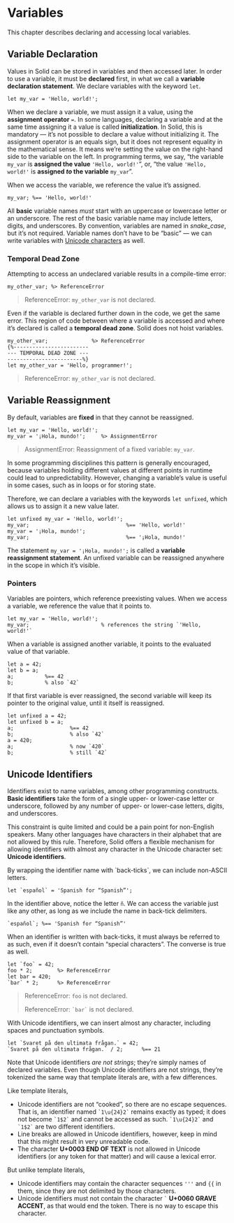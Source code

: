 # Variables
This chapter describes declaring and accessing local variables.



## Variable Declaration
Values in Solid can be stored in variables and then accessed later.
In order to use a variable, it must be **declared** first,
in what we call a **variable declaration statement**.
We declare variables with the keyword `let`.
```
let my_var = 'Hello, world!';
```
When we declare a variable, we must assign it a value, using the **assignment operator** `=`.
In some languages, declaring a variable and at the same time assigning it a value is called **initialization**.
In Solid, this is mandatory — it’s not possible to declare a value without initializing it.
The assignment operator is an equals sign, but it does not represent equality in the mathematical sense.
It means we’re setting the value on the right-hand side to the variable on the left.
In programming terms, we say, “the variable `my_var` is **assigned the value** `'Hello, world!'`”,
or, “the value `'Hello, world!'` is **assigned *to* the variable** `my_var`”.

When we access the variable, we reference the value it’s assigned.
```
my_var; %== 'Hello, world!'
```

All **basic** variable names *must* start with an uppercase or lowercase letter or an underscore.
The rest of the basic variable name may include letters, digits, and underscores.
By convention, variables are named in *snake_case*, but it’s not required.
Variable names don’t have to be “basic” — we can write variables with
[Unicode characters](#unicode-identifiers) as well.


### Temporal Dead Zone
Attempting to access an undeclared variable results in a compile-time error:
```
my_other_var; %> ReferenceError
```
> ReferenceError: `my_other_var` is not declared.

Even if the variable is declared further down in the code, we get the same error.
This region of code between where a variable is accessed and where it’s declared
is called a **temporal dead zone**.
Solid does not hoist variables.
```
my_other_var;              %> ReferenceError
{%------------------------
--- TEMPORAL DEAD ZONE ---
------------------------%}
let my_other_var = 'Hello, programmer!';
```
> ReferenceError: `my_other_var` is not declared.



## Variable Reassignment
By default, variables are **fixed** in that they cannot be reassigned.
```
let my_var = 'Hello, world!';
my_var = '¡Hola, mundo!';     %> AssignmentError
```
> AssignmentError: Reassignment of a fixed variable: `my_var`.

In some programming disciplines this pattern is generally encouraged, because
variables holding different values at different points in runtime could lead to unpredictability.
However, changing a variable’s value is useful in some cases, such as in loops or for storing state.

Therefore, we can declare a variables with the keywords `let unfixed`,
which allows us to assign it a new value later.
```
let unfixed my_var = 'Hello, world!';
my_var;                               %== 'Hello, world!'
my_var = '¡Hola, mundo!';
my_var;                               %== '¡Hola, mundo!'
```
The statement `my_var = '¡Hola, mundo!';` is called a **variable reassignment statement**.
An unfixed variable can be reassigned anywhere in the scope in which it’s visible.


### Pointers
Variables are pointers, which reference preexisting values.
When we access a variable, we reference the value that it points to.
```
let my_var = 'Hello, world!';
my_var;                       % references the string `'Hello, world!'`
```

When a variable is assigned another variable, it points to the evaluated value of that variable.
```
let a = 42;
let b = a;
a;          %== 42
b;          % also `42`
```
If that first variable is ever reassigned, the second variable will keep its pointer
to the original value, until it itself is reassigned.
```
let unfixed a = 42;
let unfixed b = a;
a;                  %== 42
b;                  % also `42`
a = 420;
a;                  % now `420`
b;                  % still `42`
```



## Unicode Identifiers
Identifiers exist to name variables, among other programming constructs.
**Basic identifiers** take the form of a single upper- or lower-case letter or underscore,
followed by any number of upper- or lower-case letters, digits, and underscores.

This constraint is quite limited and could be a pain point for non-English speakers.
Many other languages have characters in their alphabet that are not allowed by this rule.
Therefore, Solid offers a flexible mechanism for allowing identifiers with
almost any character in the Unicode character set: **Unicode identifiers**.

By wrapping the identifier name with \`back-ticks\`,
we can include non-ASCII letters.
```
let `español` = 'Spanish for “Spanish”';
```
In the identifier above, notice the letter `ñ`.
We can access the variable just like any other, as long as we include the name in back-tick delimiters.
```
`español`; %== 'Spanish for “Spanish”'
```

When an identifier is written with back-ticks, it must always be referred to as such,
even if it doesn’t contain “special characters”. The converse is true as well.
```
let `foo` = 42;
foo * 2;        %> ReferenceError
let bar = 420;
`bar` * 2;      %> ReferenceError
```
> ReferenceError: `foo` is not declared.
>
> ReferenceError: `` `bar` `` is not declared.

With Unicode identifiers, we can insert almost any character,
including spaces and punctuation symbols.
```
let `Svaret på den ultimata frågan.` = 42;
`Svaret på den ultimata frågan.` / 2;      %== 21
```
Note that Unicode identifiers *are not strings*; they’re simply names of declared variables.
Even though Unicode identifiers are not strings, they’re tokenized the same way
that template literals are, with a few differences.

Like template literals,

- Unicode identifiers are not “cooked”, so there are no escape sequences.
	That is, an identifier named `` `1\u{24}2` `` remains exactly as typed;
	it does not become `` `1$2` `` and cannot be accessed as such.
	`` `1\u{24}2` `` and `` `1$2` `` are two different identifiers.
- Line breaks are allowed in Unicode identifiers,
	however, keep in mind that this might result in very unreadable code.
- The character **U+0003 END OF TEXT** is not allowed in Unicode identifiers
	(or any token for that matter) and will cause a lexical error.

But unlike template literals,

- Unicode identifiers may contain the character sequences `'''` and `{{` in them,
	since they are not delimited by those characters.
- Unicode identifiers must not contain the character `` ` `` **U+0060 GRAVE ACCENT**,
	as that would end the token. There is no way to escape this character.
